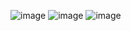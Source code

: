 ![image](https://github.com/Ayanabha1/6-Companies-30-Days-Challenge/assets/63809278/0bc94362-eb41-4724-bf05-1e62c867d046)
![image](https://github.com/Ayanabha1/6-Companies-30-Days-Challenge/assets/63809278/f742030f-3e37-4e7f-b246-019daf97e850)
![image](https://github.com/Ayanabha1/6-Companies-30-Days-Challenge/assets/63809278/01e10252-1f8b-4e78-b693-40754f8c7839)
